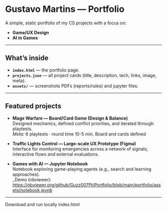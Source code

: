 # Gustavo Martins — Portfolio

A simple, static portfolio of my CS projects with a focus on:
- **Game/UX Design** 
- **AI in Games** 


---

## What’s inside

- **`index.html`** — the portfolio page.
- **`projects.json`** — all project cards (title, description, tech, links, image, meta).
- **`assets/`** — screenshots PDFs (reports/rules) and jupyter files.




---

## Featured projects

- **Mage Warfare — Board/Card Game (Design & Balance)**  
  Designed mechanics, defined conflict priorities, and iterated through playtests.  
  _Meta:_ 6 playtests · round time 10-5 min. Board and cards defined

- **Traffic Lights Control — Large-scale UX Prototype (Figma)**  
  Interface for monitoring emergencies across a network of signals; interactive flows and external evaluations.

- **Games with AI — Jupyter Notebook**  
  Notebook exploring game-playing agents (e.g., search and learning approaches).  
  _Demo (nbviewer): https://nbviewer.org/github/Guzz007Pt/Portfolio/blob/main/portfolio/assets/notebook.ipynb

---

Download and run locally index.html
